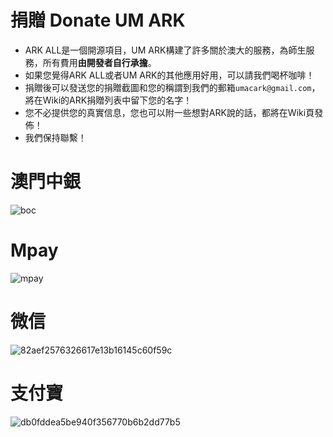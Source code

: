 # 捐贈 Donate UM ARK
- ARK ALL是一個開源項目，UM ARK構建了許多關於澳大的服務，為師生服務，所有費用**由開發者自行承擔**。
- 如果您覺得ARK ALL或者UM ARK的其他應用好用，可以請我們喝杯咖啡！
- 捐贈後可以發送您的捐贈截圖和您的稱謂到我們的郵箱`umacark@gmail.com`，將在Wiki的ARK捐贈列表中留下您的名字！
- 您不必提供您的真實信息，您也可以附一些想對ARK說的話，都將在Wiki頁發佈！
- 我們保持聯繫！

# 澳門中銀
![boc](https://github.com/UM-ARK/Donate/assets/55580370/1fab178d-c090-472b-8de2-9188112f721c)

# Mpay
![mpay](https://github.com/UM-ARK/Donate/assets/55580370/044328f9-b609-4ec1-8d16-e8eedd32deca)

# 微信
![82aef2576326617e13b16145c60f59c](https://github.com/UM-ARK/Donate/assets/55580370/afb248b8-3d3b-4954-aac7-a5742a3ae53c)

# 支付寶
![db0fddea5be940f356770b6b2dd77b5](https://github.com/UM-ARK/Donate/assets/55580370/04f246ab-ff80-4a4a-ba48-cf2dc243b0e0)
